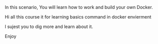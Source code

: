In this scenario,
You will learn how to work and build your own Docker.

Hi all this course it for learning basics command in docker envierment 

I sujest you to dig more and learn about it.

Enjoy

